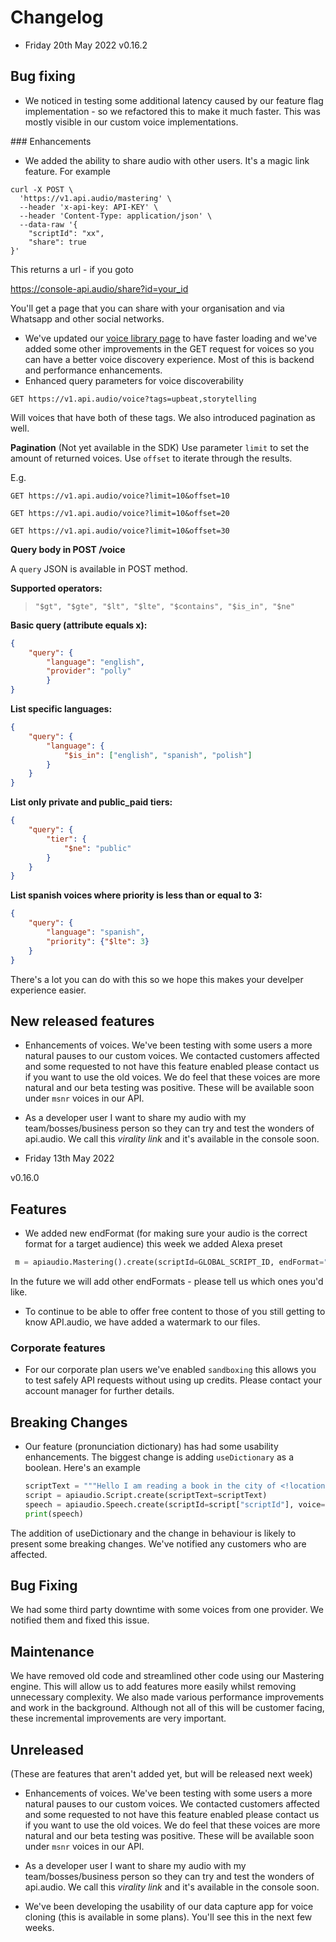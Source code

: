 # Changelog
* Friday 20th May 2022
v0.16.2

## Bug fixing
* We noticed in testing some additional latency caused by our feature flag implementation - so we refactored this to make it much faster. This was mostly visible in our custom voice implementations. 

### Enhancements
* We added the ability to share audio with other users. It's a magic link feature. 
For example
```shell
curl -X POST \
  'https://v1.api.audio/mastering' \
  --header 'x-api-key: API-KEY' \
  --header 'Content-Type: application/json' \
  --data-raw '{
    "scriptId": "xx",
    "share": true
}'
```
This returns a url - if you goto 
 
 https://console-api.audio/share?id=your_id
 
 You'll get a page that you can share with your organisation and via Whatsapp and other social 
 networks. 

* We've updated our [voice library page](https://library.api.audio/voices) to have faster loading and we've added some other improvements in the GET request for voices so you can have a better voice discovery experience. Most of this is backend and performance enhancements. 
* Enhanced query parameters for voice discoverability

`GET https://v1.api.audio/voice?tags=upbeat,storytelling`

Will voices that have both of these tags. We also introduced pagination as well. 

**Pagination**
(Not yet available in the SDK)
Use parameter `limit` to set the amount of returned voices. Use `offset` to iterate through the results.

E.g.

`GET https://v1.api.audio/voice?limit=10&offset=10`

`GET https://v1.api.audio/voice?limit=10&offset=20`

`GET https://v1.api.audio/voice?limit=10&offset=30`


**Query body in POST /voice**

A `query` JSON is available in POST method. 

**Supported operators:**

> `"$gt", "$gte", "$lt", "$lte", "$contains", "$is_in", "$ne"`

**Basic query (attribute equals x):**

```json
{
    "query": {
        "language": "english",
        "provider": "polly"
        }
}
```

**List specific languages:**

```json
{
    "query": {
        "language": {
            "$is_in": ["english", "spanish", "polish"]
        }
    }
}
```

**List only private and public_paid tiers:**

```json
{
    "query": {
        "tier": {
            "$ne": "public"
        }
    }
}
```
**List spanish voices where priority is less than or equal to 3:**


```json
{
    "query": {
        "language": "spanish",
        "priority": {"$lte": 3}
    }
}
```
There's a lot you can do with this so we hope this makes your develper experience easier. 

## New released features
* Enhancements of voices. We've been testing with some users a more natural pauses to our custom voices. We contacted customers affected and some requested to not have this feature enabled please contact us if you want to use the old voices. We do feel that these voices are more natural and our beta testing was positive. These will be available soon under `msnr` voices in our API. 

* As a developer user I want to share my audio with my team/bosses/business person so they can try and test the wonders of api.audio. We call this *virality link* and it's available in the console soon. 

* Friday 13th May 2022

v0.16.0
## Features
* We added new endFormat (for making sure your audio is the correct format for a target audience) this week we added Alexa preset
```python
 m = apiaudio.Mastering().create(scriptId=GLOBAL_SCRIPT_ID, endFormat="mp3_alexa")
 ```
In the future we will add other endFormats - please tell us which ones you'd like.

* To continue to be able to offer free content to those of you still getting to know API.audio, we have added a watermark to our files.


### Corporate features
* For our corporate plan users we've enabled `sandboxing` this allows you to test safely API requests without using up credits. Please contact your account manager for further details.


## Breaking Changes
* Our feature (pronunciation dictionary) has had some usability enhancements. The biggest change is adding `useDictionary` as a boolean.
Here's an example
  ```python
  scriptText = """Hello I am reading a book in the city of <!location>reading<!> today"""
  script = apiaudio.Script.create(scriptText=scriptText)
  speech = apiaudio.Speech.create(scriptId=script["scriptId"], voice="Ryan", useDictionary=True)
  print(speech)
  ```
The addition of useDictionary and the change in behaviour is likely to present some breaking changes. We've notified any customers who are affected.

## Bug Fixing
We had some third party downtime with some voices from one provider. We notified them and fixed this issue.

## Maintenance
We have removed old code and streamlined other code using our Mastering engine. This will allow us to add features more easily whilst removing unnecessary complexity.
We also made various performance improvements and work in the background. Although not all of this will be customer facing, these incremental improvements are very important.

## Unreleased
(These are features that aren't added yet, but will be released next week)
* Enhancements of voices. We've been testing with some users a more natural pauses to our custom voices. We contacted customers affected and some requested to not have this feature enabled please contact us if you want to use the old voices. We do feel that these voices are more natural and our beta testing was positive. These will be available soon under `msnr` voices in our API.

* As a developer user I want to share my audio with my team/bosses/business person so they can try and test the wonders of api.audio. We call this *virality link* and it's available in the console soon.

* We've been developing the usability of our data capture app for voice cloning (this is available in some plans). You'll see this in the next few weeks.
